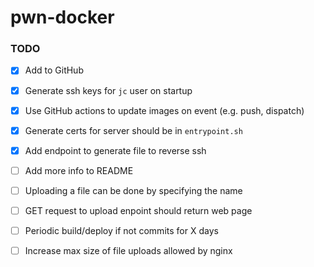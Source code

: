 # pwn-docker

### TODO

- [x] Add to GitHub
- [x] Generate ssh keys for `jc` user on startup
- [x] Use GitHub actions to update images on event (e.g. push, dispatch)
- [x] Generate certs for server should be in `entrypoint.sh`
- [x] Add endpoint to generate file to reverse ssh
- [ ] Add more info to README
- [ ] Uploading a file can be done by specifying the name
- [ ] GET request to upload enpoint should return web page
- [ ] Periodic build/deploy if not commits for X days
- [ ] Increase max size of file uploads allowed by nginx

